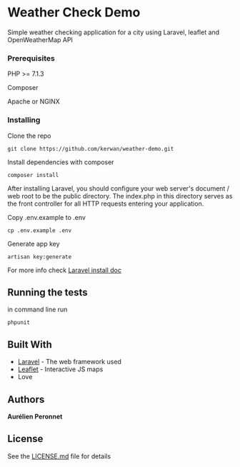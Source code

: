 # Weather Check Demo

Simple weather checking application for a city using Laravel, leaflet and OpenWeatherMap API

### Prerequisites

PHP >= 7.1.3

Composer

Apache or NGINX

### Installing

Clone the repo

```
git clone https://github.com/kerwan/weather-demo.git
```

Install dependencies with composer

```
composer install
```

After installing Laravel, you should configure your web server's document / web root to be the public directory. The index.php in this directory serves as the front controller for all HTTP requests entering your application.

Copy .env.example to .env

```
cp .env.example .env
```

Generate app key

```
artisan key:generate
```

For more info check [Laravel install doc](https://laravel.com/docs/5.8/installation)

## Running the tests

in command line run

```
phpunit
```

## Built With

* [Laravel](https://laravel.com/) - The web framework used
* [Leaflet](https://leafletjs.com/) - Interactive JS maps
* Love

## Authors

**Aurélien Peronnet**

## License

See the [LICENSE.md](LICENSE.md) file for details

